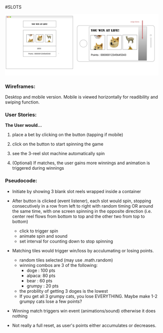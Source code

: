 #SLOTS

![wireframes](img/wireframes.jpg)

### Wireframes:

Desktop and mobile version.
Mobile is viewed horizontally for readibility and swiping function.



### User Stories:

**The User would…** 

1. place a bet by clicking on the button (tapping if mobile)

2. click on the button to start spinning the game

3.  see the 3-reel slot machine automatically spin

4. (Optional) If matches, the user gains more winnings and animation is triggered during winnings



### Pseudocode:

* Initiate by showing 3 blank slot reels wrapped inside a container

* After button is clicked (event listener), each slot would spin, stopping consecutively in a row from left to right with random timing OR around the same time, with one screen spinning in the opposite direction (i.e. center reel flows from bottom to top and the other two from top to bottom)
    * click to trigger spin
    * animate spin and sound
    * set interval for counting down to stop spinning

* Matching tiles would trigger win/loss by acculumating or losing points.
    * random tiles selected (may use .math.random)
    * winning combos are 3 of the following:
        - doge : 100 pts 
        - alpaca: 80 pts
        - bear : 60 pts
        - grumpy : 20 pts
    * the probility of getting 3 doges is the lowest
    * If you get all 3 grumpy cats, you lose EVERYTHING. Maybe make 1-2 grumpy cats lose a few points?

* Winning match triggers win event (animations/sound)
    otherwise it does nothing

* Not really a full reset, as user's points either accumulates or decreases. 
